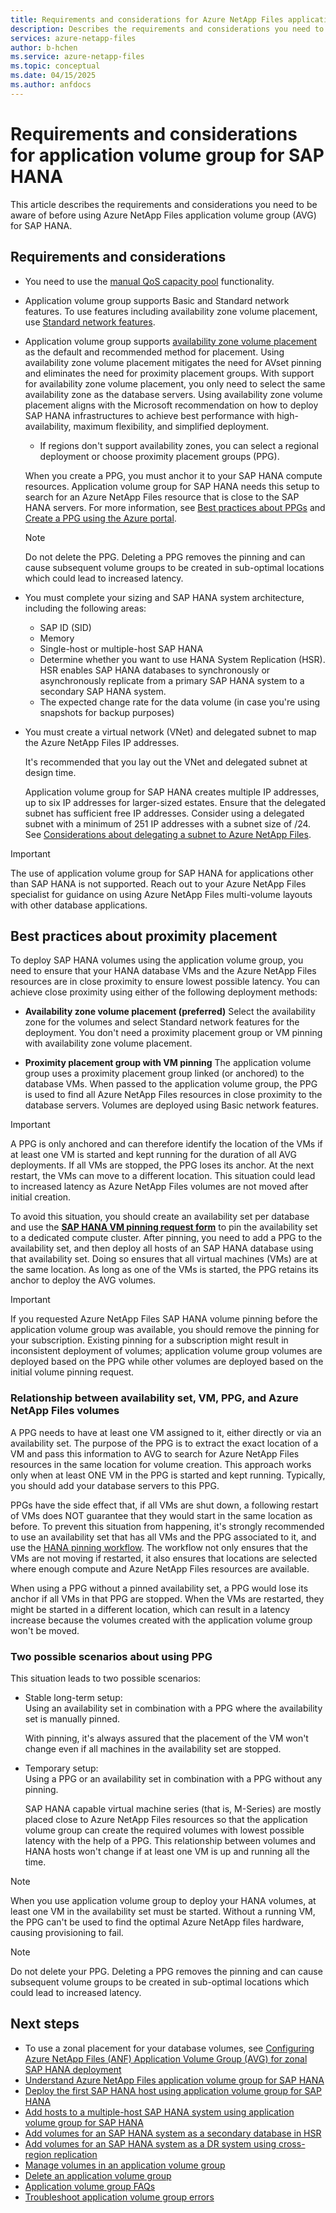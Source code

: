 ```yaml
---
title: Requirements and considerations for Azure NetApp Files application volume group for SAP HANA | Microsoft Docs
description: Describes the requirements and considerations you need to be aware of before using Azure NetApp Files application volume group for SAP HANA.
services: azure-netapp-files
author: b-hchen
ms.service: azure-netapp-files
ms.topic: conceptual
ms.date: 04/15/2025
ms.author: anfdocs
---
```

# Requirements and considerations for application volume group for SAP HANA 

This article describes the requirements and considerations you need to be aware of before using Azure NetApp Files application volume group (AVG) for SAP HANA.

## Requirements and considerations

* You need to use the [manual QoS capacity pool](manage-manual-qos-capacity-pool.md) functionality.  
* Application volume group supports Basic and Standard network features. To use features including availability zone volume placement, use [Standard network features](azure-netapp-files-network-topologies.md).
* Application volume group supports [availability zone volume placement](use-availability-zones.md) as the default and recommended method for placement. Using availability zone volume placement mitigates the need for AVset pinning and eliminates the need for proximity placement groups. With support for availability zone volume placement, you only need to select the same availability zone as the database servers. Using availability zone volume placement aligns with the Microsoft recommendation on how to deploy SAP HANA infrastructures to achieve best performance with high-availability, maximum flexibility, and simplified deployment. 
    * <a name="ppg"></a> If regions don't support availability zones, you can select a regional deployment or choose proximity placement groups (PPG).

    When you create a PPG, you must anchor it to your SAP HANA compute resources. Application volume group for SAP HANA needs this setup to search for an Azure NetApp Files resource that is close to the SAP HANA servers. For more information, see [Best practices about PPGs](#best-practices-about-proximity-placement) and [Create a PPG using the Azure portal](/azure/virtual-machines/windows/proximity-placement-groups-portal).
  
   >[!NOTE]
   >Do not delete the PPG. Deleting a PPG removes the pinning and can cause subsequent volume groups to be created in sub-optimal locations which could lead to increased latency.
  
* You must complete your sizing and SAP HANA system architecture, including the following areas: 
    * SAP ID (SID)
    * Memory
    * Single-host or multiple-host SAP HANA
    * Determine whether you want to use HANA System Replication (HSR).
        HSR enables SAP HANA databases to synchronously or asynchronously replicate from a primary SAP HANA system to a secondary SAP HANA system. 
    * The expected change rate for the data volume (in case you're using snapshots for backup purposes)
* You must create a virtual network (VNet) and delegated subnet to map the Azure NetApp Files IP addresses.

    It's recommended that you lay out the VNet and delegated subnet at design time. 

    Application volume group for SAP HANA creates multiple IP addresses, up to six IP addresses for larger-sized estates. Ensure that the delegated subnet has sufficient free IP addresses. Consider using a delegated subnet with a minimum of 251 IP addresses with a subnet size of /24. See [Considerations about delegating a subnet to Azure NetApp Files](azure-netapp-files-delegate-subnet.md#considerations).

>[!IMPORTANT]
>The use of application volume group for SAP HANA for applications other than SAP HANA is not supported. Reach out to your Azure NetApp Files specialist for guidance on using Azure NetApp Files multi-volume layouts with other database applications.

## Best practices about proximity placement

To deploy SAP HANA volumes using the application volume group, you need to ensure that your HANA database VMs and the Azure NetApp Files resources are in close proximity to ensure lowest possible latency. You can achieve close proximity using either of the following deployment methods: 
  
* **Availability zone volume placement (preferred)**
    Select the availability zone for the volumes and select Standard network features for the deployment. You don't need a proximity placement group or VM pinning with availability zone volume placement. 

* **Proximity placement group with VM pinning**
    The application volume group uses a proximity placement group linked (or anchored) to the database VMs. When passed to the application volume group, the PPG is used to find all Azure NetApp Files resources in close proximity to the database servers. Volumes are deployed using Basic network features.

> [!IMPORTANT]
> A PPG is only anchored and can therefore identify the location of the VMs if at least one VM is started and kept running for the duration of all AVG deployments. If all VMs are stopped, the PPG loses its anchor. At the next restart, the VMs can move to a different location. This situation could lead to increased latency as Azure NetApp Files volumes are not moved after initial creation. 

To avoid this situation, you should create an availability set per database and use the **[SAP HANA VM pinning request form](https://aka.ms/HANAPINNING)** to pin the availability set to a dedicated compute cluster. After pinning, you need to add a PPG to the availability set, and then deploy all hosts of an SAP HANA database using that availability set. Doing so ensures that all virtual machines (VMs) are at the same location. As long as one of the VMs is started, the PPG retains its anchor to deploy the AVG volumes. 

> [!IMPORTANT]
> If you requested Azure NetApp Files SAP HANA volume pinning before the application volume group was available, you should remove the pinning for your subscription. Existing pinning for a subscription might result in inconsistent deployment of volumes; application volume group volumes are deployed based on the PPG while other volumes are deployed based on the initial volume pinning request.

### Relationship between availability set, VM, PPG, and Azure NetApp Files volumes 

A PPG needs to have at least one VM assigned to it, either directly or via an availability set. The purpose of the PPG is to extract the exact location of a VM and pass this information to AVG to search for Azure NetApp Files resources in the same location for volume creation. This approach works only when at least ONE VM in the PPG is started and kept running. Typically, you should add your database servers to this PPG.

PPGs have the side effect that, if all VMs are shut down, a following restart of VMs does NOT guarantee that they would start in the same location as before. To prevent this situation from happening, it's strongly recommended to use an availability set that has all VMs and the PPG associated to it, and use the [HANA pinning workflow](https://aka.ms/HANAPINNING). The workflow not only ensures that the VMs are not moving if restarted, it also ensures that locations are selected where enough compute and Azure NetApp Files resources are available.

When using a PPG without a pinned availability set, a PPG would lose its anchor if all VMs in that PPG are stopped. When the VMs are restarted, they might be started in a different location, which can result in a latency increase because the volumes created with the application volume group won't be moved.

### Two possible scenarios about using PPG

This situation leads to two possible scenarios:

* Stable long-term setup:   
    Using an availability set in combination with a PPG where the availability set is manually pinned.

    With pinning, it's always assured that the placement of the VM won't change even if all machines in the availability set are stopped.

* Temporary setup:   
    Using a PPG or an availability set in combination with a PPG without any pinning.

    SAP HANA capable virtual machine series (that is, M-Series) are mostly placed close to Azure NetApp Files resources so that the application volume group can create the required volumes with lowest possible latency with the help of a PPG. This relationship between volumes and HANA hosts won't change if at least one VM is up and running all the time.

> [!NOTE]
> When you use application volume group to deploy your HANA volumes, at least one VM in the availability set must be started. Without a running VM, the PPG can't be used to find the optimal Azure NetApp files hardware, causing provisioning to fail.

> [!NOTE]
> Do not delete your PPG. Deleting a PPG removes the pinning and can cause subsequent volume groups to be created in sub-optimal locations which could lead to increased latency.

## Next steps

* To use a zonal placement for your database volumes, see [Configuring Azure NetApp Files (ANF) Application Volume Group (AVG) for zonal SAP HANA deployment](https://techcommunity.microsoft.com/t5/running-sap-applications-on-the/configuring-azure-netapp-files-anf-application-volume-group-avg/ba-p/3943801)
* [Understand Azure NetApp Files application volume group for SAP HANA](application-volume-group-introduction.md)
* [Deploy the first SAP HANA host using application volume group for SAP HANA](application-volume-group-deploy-first-host.md)
* [Add hosts to a multiple-host SAP HANA system using application volume group for SAP HANA](application-volume-group-add-hosts.md)
* [Add volumes for an SAP HANA system as a secondary database in HSR](application-volume-group-add-volume-secondary.md)
* [Add volumes for an SAP HANA system as a DR system using cross-region replication](application-volume-group-disaster-recovery.md)
* [Manage volumes in an application volume group](application-volume-group-manage-volumes.md)
* [Delete an application volume group](application-volume-group-delete.md)
* [Application volume group FAQs](faq-application-volume-group.md)
* [Troubleshoot application volume group errors](troubleshoot-application-volume-groups.md)
